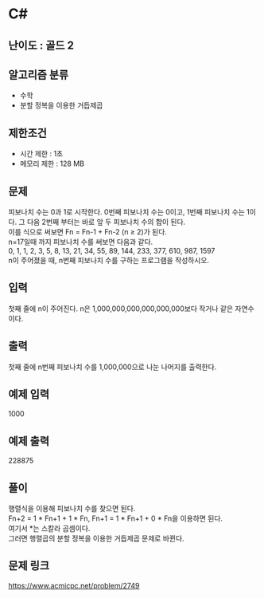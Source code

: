 # C#

## 난이도 : 골드 2

## 알고리즘 분류
  - 수학
  - 분할 정복을 이용한 거듭제곱

## 제한조건
  - 시간 제한 : 1초
  - 메모리 제한 : 128 MB

## 문제
피보나치 수는 0과 1로 시작한다. 0번째 피보나치 수는 0이고, 1번째 피보나치 수는 1이다. 그 다음 2번째 부터는 바로 앞 두 피보나치 수의 합이 된다.<br/>
이를 식으로 써보면 Fn = Fn-1 + Fn-2 (n ≥ 2)가 된다.<br/>
n=17일때 까지 피보나치 수를 써보면 다음과 같다.<br/>
0, 1, 1, 2, 3, 5, 8, 13, 21, 34, 55, 89, 144, 233, 377, 610, 987, 1597<br/>
n이 주어졌을 때, n번째 피보나치 수를 구하는 프로그램을 작성하시오.<br/>


## 입력
첫째 줄에 n이 주어진다. n은 1,000,000,000,000,000,000보다 작거나 같은 자연수이다.<br/>


## 출력
첫째 줄에 n번째 피보나치 수를 1,000,000으로 나눈 나머지를 출력한다.<br/>


## 예제 입력
1000<br/>


## 예제 출력
228875<br/>


## 풀이
행렬식을 이용해 피보나치 수를 찾으면 된다.<br/>
Fn+2 = 1 * Fn+1 + 1 * Fn, Fn+1 = 1 * Fn+1 + 0 * Fn을 이용하면 된다.<br/>
여기서 *는 스칼라 곱셈이다.<br/>
그러면 행렬곱의 분할 정복을 이용한 거듭제곱 문제로 바뀐다.<br/>


## 문제 링크
https://www.acmicpc.net/problem/2749